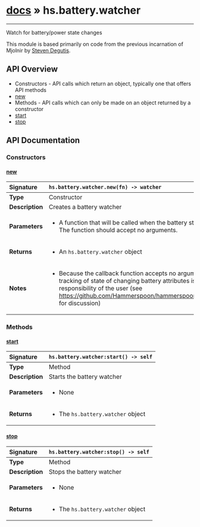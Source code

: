 # [docs](index.md) » hs.battery.watcher
---

Watch for battery/power state changes

This module is based primarily on code from the previous incarnation of Mjolnir by [Steven Degutis](https://github.com/sdegutis/).

## API Overview
* Constructors - API calls which return an object, typically one that offers API methods
 * [new](#new)
* Methods - API calls which can only be made on an object returned by a constructor
 * [start](#start)
 * [stop](#stop)

## API Documentation

### Constructors

#### [new](#new)
| <span style="float: left;">**Signature**</span> | <span style="float: left;">`hs.battery.watcher.new(fn) -> watcher` </span>                                                          |
| -----------------------------------------------------|---------------------------------------------------------------------------------------------------------|
| **Type**                                             | Constructor                                                                                         |
| **Description**                                      | Creates a battery watcher                                                                                         |
| **Parameters**                                       | <ul><li>A function that will be called when the battery state changes. The function should accept no arguments.</li></ul>   |
| **Returns**                                          | <ul><li>An <code>hs.battery.watcher</code> object</li></ul>            |
| **Notes**                                            | <ul><li>Because the callback function accepts no arguments, tracking of state of changing battery attributes is the responsibility of the user (see https://github.com/Hammerspoon/hammerspoon/issues/166 for discussion)</li></ul>                 |

### Methods

#### [start](#start)
| <span style="float: left;">**Signature**</span> | <span style="float: left;">`hs.battery.watcher:start() -> self` </span>                                                          |
| -----------------------------------------------------|---------------------------------------------------------------------------------------------------------|
| **Type**                                             | Method                                                                                         |
| **Description**                                      | Starts the battery watcher                                                                                         |
| **Parameters**                                       | <ul><li>None</li></ul>   |
| **Returns**                                          | <ul><li>The <code>hs.battery.watcher</code> object</li></ul>            |

#### [stop](#stop)
| <span style="float: left;">**Signature**</span> | <span style="float: left;">`hs.battery.watcher:stop() -> self` </span>                                                          |
| -----------------------------------------------------|---------------------------------------------------------------------------------------------------------|
| **Type**                                             | Method                                                                                         |
| **Description**                                      | Stops the battery watcher                                                                                         |
| **Parameters**                                       | <ul><li>None</li></ul>   |
| **Returns**                                          | <ul><li>The <code>hs.battery.watcher</code> object</li></ul>            |

